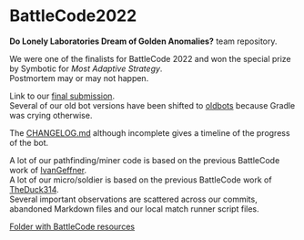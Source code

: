 # BattleCode2022

**Do Lonely Laboratories Dream of Golden Anomalies?** team repository.

We were one of the finalists for BattleCode 2022 and won the special prize by Symbotic for *Most Adaptive Strategy*.  
Postmortem may or may not happen.

Link to our [final submission](https://github.com/TestSubjector/BattleCode2022/tree/main/battlecode22-scaffold/src/AFinalsBot).  
Several of our old bot versions have been shifted to [oldbots](https://github.com/TestSubjector/BattleCode2022/tree/main/battlecode22-scaffold/oldbots) because Gradle was crying otherwise.  

The [CHANGELOG.md](https://github.com/TestSubjector/BattleCode2022/blob/main/battlecode22-scaffold/CHANGELOG.md) although incomplete gives a timeline of the progress of the bot.

A lot of our pathfinding/miner code is based on the previous BattleCode work of [IvanGeffner](https://github.com/IvanGeffner).  
A lot of our micro/soldier is based on the previous BattleCode work of [TheDuck314](https://github.com/TheDuck314).  
Several important observations are scattered across our commits, abandoned Markdown files and our local match runner script files.  

[Folder with BattleCode resources](https://drive.google.com/drive/folders/1IpFIea8u25va7a12fy6KBKwoLlT9Tc7v?usp=sharing)
